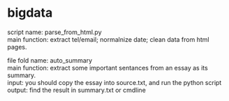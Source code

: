 # bigdata

script name: parse_from_html.py <br>
main function: extract tel/email; normalnize date; clean data from html pages. <br> 

file fold name: auto_summary <br> 
main function: extract some important sentances from an essay as its summary. <br> 
input: you should copy the essay into source.txt, and run the python script <br> 
output: find the result in summary.txt or cmdline <br> 

